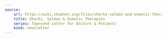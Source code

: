 ```yaml
---
source:
    url: https://wiki.chadnet.org/files/sharks-salmon-and-osmotic-therapies.pdf
    title: Sharks, Salmon & Osmotic Therapies
    series: Townsend Letter for Doctors & Patients
    kind: newsletter
---
```

